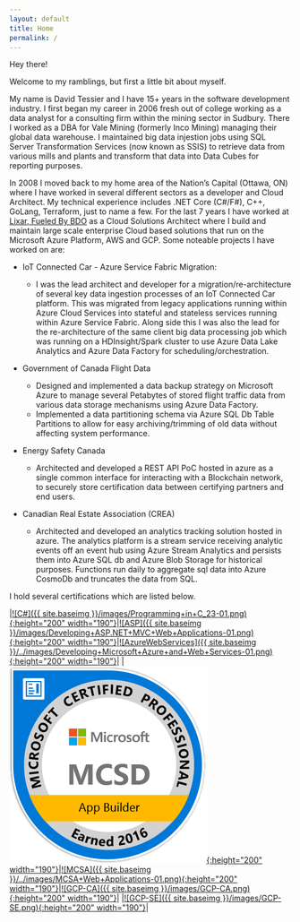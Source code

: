 ```yaml
---
layout: default
title: Home
permalink: /
---
```


Hey there!

Welcome to my ramblings, but first a little bit about myself.

My name is David Tessier and I have 15+ years in the software development industry. I first began my career in 2006 fresh out of college working as a data analyst for a consulting firm within the mining sector in Sudbury. There I worked as a DBA for Vale Mining (formerly Inco Mining) managing their global data warehouse. I maintained big data injestion jobs using SQL Server Transformation Services (now known as SSIS) to retrieve data from various mills and plants and transform that data into Data Cubes for reporting purposes. 

In 2008 I moved back to my home area of the Nation’s Capital (Ottawa, ON) where I have worked in several different sectors as a developer and Cloud Architect. My technical experience includes .NET Core (C#/F#), C++, GoLang, Terraform, just to name a few. For the last 7 years I have worked at [Lixar, Fueled By BDO](https://lixar.com) as a Cloud Solutions Architect where I build and maintain large scale enterprise Cloud based solutions that run on the Microsoft Azure Platform, AWS and GCP. Some noteable projects I have worked on are:

* IoT Connected Car - Azure Service Fabric Migration:
  * I was the lead architect and developer for a migration/re-architecture of several key data ingestion processes of an IoT Connected Car platform. This was migrated from legacy applications running within Azure Cloud Services into stateful and stateless services running within Azure Service Fabric. Along side this I was also the lead for the re-architecture of the same client big data processing job which was running on a HDInsight/Spark cluster to use Azure Data Lake Analytics and Azure Data Factory for scheduling/orchestration.
  
* Government of Canada Flight Data
  * Designed and implemented a data backup strategy on Microsoft Azure to manage several Petabytes of stored flight traffic data from various data storage mechanisms using Azure Data Factory.
  * Implemented a data partitioning schema via Azure SQL Db Table Partitions to allow for easy archiving/trimming of old data without affecting system performance.

* Energy Safety Canada
  * Architected and developed a REST API PoC hosted in azure as a single common interface for interacting with a Blockchain network, to securely store certification data between certifying partners and end users.

* Canadian Real Estate Association (CREA)
  * Architected and developed an analytics tracking solution hosted in azure. The analytics platform is a stream service receiving analytic events off an event hub using Azure Stream Analytics and persists them into Azure SQL db and Azure Blob Storage for historical purposes. Functions run daily to aggregate sql data into Azure CosmoDb and truncates the data from SQL.

I hold several certifications which are listed below.

|[![C#]({{ site.baseimg }}/images/Programming+in+C_23-01.png){:height="200" width="190"}](https://www.youracclaim.com/badges/505b7ae5-31a0-4292-a2e7-452ec97301a9/public_url)|[![ASP]({{ site.baseimg }}/images/Developing+ASP.NET+MVC+Web+Applications-01.png){:height="200" width="190"}](https://www.youracclaim.com/badges/ada39d10-53b2-4b2d-9db1-25372547b2e5/public_url)|[![AzureWebServices]({{ site.baseimg }}/../images/Developing+Microsoft+Azure+and+Web+Services-01.png){:height="200" width="190"}](https://www.youracclaim.com/badges/657adcc1-2396-4e7e-be60-e4b0e092d7dc/public_url)|
| [![MCSD]( {{site.baseimg}}/../images/MCSD+App+Builder-01.png){:height="200" width="190"}](https://www.youracclaim.com/badges/3a62dd2a-777f-48e3-9e9e-c0cf5b9add0a/public_url)|[![MCSA]({{ site.baseimg }}/../images/MCSA+Web+Applications-01.png){:height="200" width="190"}](https://www.youracclaim.com/badges/ea376381-5f95-4014-95a0-15f8b70a12e8/public_url)|[![GCP-CA]({{ site.baseimg }}/images/GCP-CA.png){:height="200" width="190"}](https://www.credential.net/9u8axykw?_ga=2.65262254.1437646623.1568206740-1245598238.1568206740)|
|[![GCP-SE]({{ site.baseimg }}/images/GCP-SE.png){:height="200" width="190"}](https://www.credential.net/70cb1f96-23f7-4d21-b7ae-81fc31009dfd?key)|
